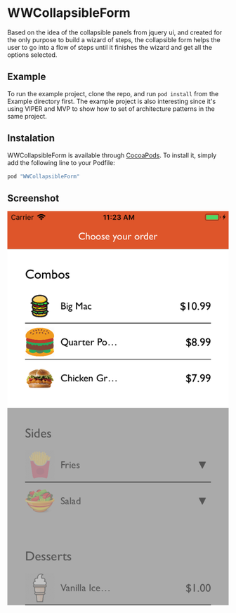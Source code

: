 # WWCollapsibleForm

Based on the idea of the collapsible panels from jquery ui, and created for the only purpose to build a wizard of steps, the collapsible form helps the user to go into a flow of steps until it finishes the wizard and get all the options selected.

## Example

To run the example project, clone the repo, and run `pod install` from the Example directory first. The example project is also interesting since it's using VIPER and MVP to show how to set of architecture patterns in the same project.

## Instalation

WWCollapsibleForm is available through [CocoaPods](http://cocoapods.org). To install
it, simply add the following line to your Podfile:

```ruby
pod "WWCollapsibleForm"
```

## Screenshot

![](./example_assets/example.png)

